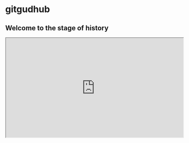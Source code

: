 # gitgudhub

## Welcome to the stage of history

<iframe width="560" height="315" src="https://www.youtube.com/embed/uURB-vo9rZ4?start=60&autoplay=1 frameborder="0" allow="accelerometer; clipboard-write; encrypted-media; gyroscope; picture-in-picture" allowfullscreen></iframe>
